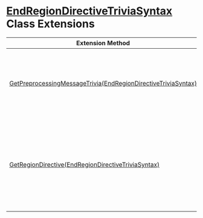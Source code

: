 # [EndRegionDirectiveTriviaSyntax](https://docs.microsoft.com/en-us/dotnet/api/microsoft.codeanalysis.csharp.syntax.endregiondirectivetriviasyntax) Class Extensions

| Extension Method | Summary |
| ---------------- | ------- |
| [GetPreprocessingMessageTrivia(EndRegionDirectiveTriviaSyntax)](../../../../../Roslynator/CSharp/SyntaxExtensions/GetPreprocessingMessageTrivia/README.md) | Gets preprocessing message for the specified endregion directive if such message exists\. |
| [GetRegionDirective(EndRegionDirectiveTriviaSyntax)](../../../../../Roslynator/CSharp/SyntaxExtensions/GetRegionDirective/README.md) | Returns region directive that is related to the specified endregion directive\. Returns null if no matching region directive is found\. |

